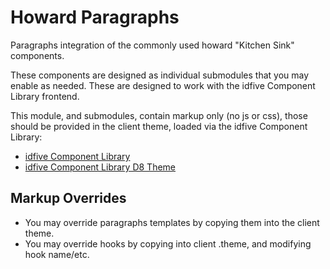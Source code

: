 # Howard Paragraphs

Paragraphs integration of the commonly used howard "Kitchen Sink" components.

These components are designed as individual submodules that you may enable as needed. These are designed to work with the idfive Component Library frontend.

This module, and submodules, contain markup only (no js or css), those should be provided in the client theme, loaded via the idfive Component Library:

 - [idfive Component Library](https://bitbucket.org/idfivellc/idfive-component-library)
 - [idfive Component Library D8 Theme](https://bitbucket.org/idfivellc/idfive-component-library-d8-theme)

## Markup Overrides

- You may override paragraphs templates by copying them into the client theme.
- You may override hooks by copying into client .theme, and modifying hook name/etc.

